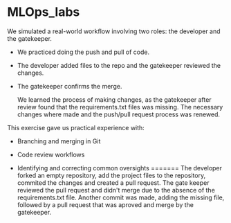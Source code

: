 # MLOps_labs


We simulated a real-world workflow involving two roles: the developer and the gatekeeper.

- We practiced doing the push and pull of code.
- The developer added files to the repo and the gatekeeper reviewed the changes.
- The gatekeeper confirms the merge.

  We learned the process of making changes, as the gatekeeper after review found that the requirements.txt files was missing.
  The necessary changes where made and the push/pull request process was renewed. 
  
This exercise gave us practical experience with:

- Branching and merging in Git

- Code review workflows

- Identifying and correcting common oversights
=======
The developer forked an empty repository, add the project files to the repository, commited the changes and created a pull request. 
The gate keeper reviewed the pull request and didn't merge due to the absence of the requirements.txt file. 
Another commit was made, adding the missing file, followed by a pull request that was aproved and merge by the gatekeeper. 
